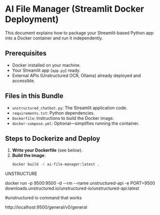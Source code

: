 # AI File Manager (Streamlit Docker Deployment)

This document explains how to package your Streamlit-based Python app into a Docker container and run it independently.

## Prerequisites
- Docker installed on your machine.
- Your Streamlit app (`app.py`) ready.
- External APIs (Unstructured OCR, Ollama) already deployed and accessible.

## Files in this Bundle
- `unstructured_chatbot.py`: The Streamlit application code.
- `requirements.txt`: Python dependencies.
- `Dockerfile`: Instructions to build the Docker image.
- `docker-compose.yml`: Optional—simplifies running the container.

## Steps to Dockerize and Deploy

1. **Write your Dockerfile** (see below).
2. **Build the image**:
   ```bash
   docker build -t ai-file-manager:latest .


UNSTRUCTURE

docker run -p 9500:9500 -d --rm --name unstructured-api -e PORT=9500 downloads.unstructured.io/unstructured-io/unstructured-api:latest



#unstructured io command that works

http://localhost:9500/general/v0/general
